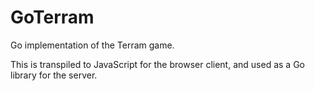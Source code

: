 GoTerram
========

Go implementation of the Terram game.

This is transpiled to JavaScript for the browser client, and used as a Go library for the server.
